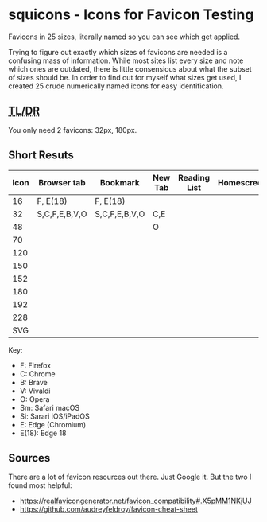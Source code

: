 # squicons - Icons for Favicon Testing

Favicons in 25 sizes, literally named so you can see which get applied.

Trying to figure out exactly which sizes of favicons are needed is a confusing mass of information. While most sites list every size and note which ones are outdated, there is little consensious about what the subset of sizes should be. In order to find out for myself what sizes get used, I created 25 crude numerically named icons for easy identification.

## <abbr title="Too long, didn't read">TL/DR</abbr>

You only need 2 favicons: 32px, 180px.

## Short Resuts

| Icon | Browser tab | Bookmark | New Tab | Reading List | Homescreen | TaskBar | Startbar |
|------|-------------|----------|---------|--------------|------------| ------- | -------- |
|  16  | F, E(18)    | F, E(18) |         |              |            ||
|  32  | S,C,F,E,B,V,O|S,C,F,E,B,V,O| C,E | ||||
|  48  |             |          | O       | ||||
|  70  |
|  120 |
|  150 |
|  152 |
|  180 |
|  192 |
|  228 |
|  SVG |

Key:

- F: Firefox
- C: Chrome
- B: Brave
- V: Vivaldi
- O: Opera
- Sm: Safari macOS
- Si: Sarari iOS/iPadOS
- E: Edge (Chromium)
- E(18): Edge 18

## Sources

There are a lot of favicon resources out there. Just Google it. But the two I found most helpful:

- https://realfavicongenerator.net/favicon_compatibility#.X5pMM1NKjUJ
- https://github.com/audreyfeldroy/favicon-cheat-sheet
